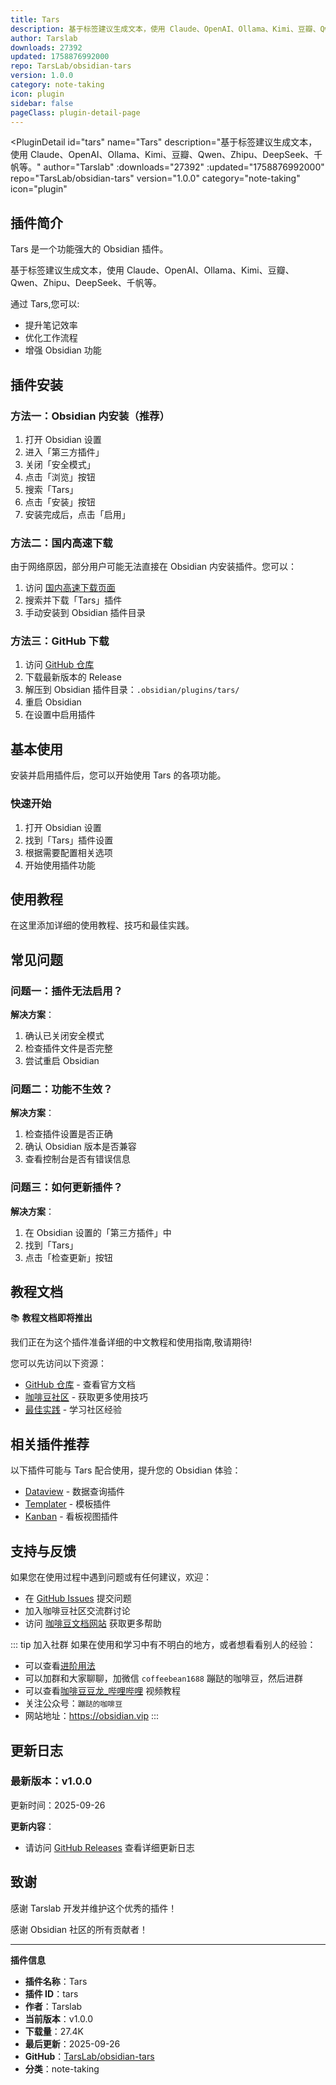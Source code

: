 ```yaml
---
title: Tars
description: 基于标签建议生成文本，使用 Claude、OpenAI、Ollama、Kimi、豆瓣、Qwen、Zhipu、DeepSeek、千帆等。
author: Tarslab
downloads: 27392
updated: 1758876992000
repo: TarsLab/obsidian-tars
version: 1.0.0
category: note-taking
icon: plugin
sidebar: false
pageClass: plugin-detail-page
---
```


<PluginDetail
  id="tars"
  name="Tars"
  description="基于标签建议生成文本，使用 Claude、OpenAI、Ollama、Kimi、豆瓣、Qwen、Zhipu、DeepSeek、千帆等。"
  author="Tarslab"
  :downloads="27392"
  :updated="1758876992000"
  repo="TarsLab/obsidian-tars"
  version="1.0.0"
  category="note-taking"
  icon="plugin"
>

<!-- AUTO_GENERATED_START -->
## 插件简介

Tars 是一个功能强大的 Obsidian 插件。

基于标签建议生成文本，使用 Claude、OpenAI、Ollama、Kimi、豆瓣、Qwen、Zhipu、DeepSeek、千帆等。

通过 Tars,您可以:

- 提升笔记效率
- 优化工作流程
- 增强 Obsidian 功能

<!-- AUTO_GENERATED_END -->

<!-- AUTO_GENERATED_START -->
## 插件安装

### 方法一：Obsidian 内安装（推荐）

1. 打开 Obsidian 设置
2. 进入「第三方插件」
3. 关闭「安全模式」
4. 点击「浏览」按钮
5. 搜索「Tars」
6. 点击「安装」按钮
7. 安装完成后，点击「启用」

### 方法二：国内高速下载

由于网络原因，部分用户可能无法直接在 Obsidian 内安装插件。您可以：

1. 访问 [国内高速下载页面](/zh/documentation/obsidian-plugins-download.html)
2. 搜索并下载「Tars」插件
3. 手动安装到 Obsidian 插件目录

### 方法三：GitHub 下载

1. 访问 [GitHub 仓库](https://github.com/TarsLab/obsidian-tars)
2. 下载最新版本的 Release
3. 解压到 Obsidian 插件目录：`.obsidian/plugins/tars/`
4. 重启 Obsidian
5. 在设置中启用插件

## 基本使用

安装并启用插件后，您可以开始使用 Tars 的各项功能。

### 快速开始

1. 打开 Obsidian 设置
2. 找到「Tars」插件设置
3. 根据需要配置相关选项
4. 开始使用插件功能

<!-- AUTO_GENERATED_END -->

<!-- CUSTOM_CONTENT_START:tutorial -->
## 使用教程

在这里添加详细的使用教程、技巧和最佳实践。

<!-- CUSTOM_CONTENT_END:tutorial -->

<!-- SHARED_CONTENT_START -->
## 常见问题

### 问题一：插件无法启用？

**解决方案**：
1. 确认已关闭安全模式
2. 检查插件文件是否完整
3. 尝试重启 Obsidian

### 问题二：功能不生效？

**解决方案**：
1. 检查插件设置是否正确
2. 确认 Obsidian 版本是否兼容
3. 查看控制台是否有错误信息

### 问题三：如何更新插件？

**解决方案**：
1. 在 Obsidian 设置的「第三方插件」中
2. 找到「Tars」
3. 点击「检查更新」按钮

## 教程文档

📚 **教程文档即将推出**

我们正在为这个插件准备详细的中文教程和使用指南,敬请期待!

您可以先访问以下资源：
- [GitHub 仓库](https://github.com/TarsLab/obsidian-tars) - 查看官方文档
- [咖啡豆社区](/zh/bases/) - 获取更多使用技巧
- [最佳实践](/zh/best-practices/) - 学习社区经验

## 相关插件推荐

以下插件可能与 Tars 配合使用，提升您的 Obsidian 体验：

- [Dataview](/zh/plugins/dataview.html) - 数据查询插件
- [Templater](/zh/plugins/templater-obsidian.html) - 模板插件
- [Kanban](/zh/plugins/obsidian-kanban.html) - 看板视图插件

## 支持与反馈

如果您在使用过程中遇到问题或有任何建议，欢迎：

- 在 [GitHub Issues](https://github.com/TarsLab/obsidian-tars/issues) 提交问题
- 加入咖啡豆社区交流群讨论
- 访问 [咖啡豆文档网站](https://obsidian.vip) 获取更多帮助

::: tip 加入社群
如果在使用和学习中有不明白的地方，或者想看看别人的经验：
- 可以查看[进阶用法](/zh/advanced)
- 可以加群和大家聊聊，加微信 `coffeebean1688` 蹦跶的咖啡豆，然后进群
- 可以查看[咖啡豆豆龙_哔哩哔哩](https://space.bilibili.com/618777356) 视频教程
- 关注公众号：`蹦跶的咖啡豆`
- 网站地址：https://obsidian.vip
:::
<!-- SHARED_CONTENT_END -->

<!-- AUTO_GENERATED_START -->
## 更新日志

### 最新版本：v1.0.0

更新时间：2025-09-26

**更新内容**：
- 请访问 [GitHub Releases](https://github.com/TarsLab/obsidian-tars/releases) 查看详细更新日志

## 致谢

感谢 Tarslab 开发并维护这个优秀的插件！

感谢 Obsidian 社区的所有贡献者！

---

**插件信息**
- **插件名称**：Tars
- **插件 ID**：tars
- **作者**：Tarslab
- **当前版本**：v1.0.0
- **下载量**：27.4K
- **最后更新**：2025-09-26
- **GitHub**：[TarsLab/obsidian-tars](https://github.com/TarsLab/obsidian-tars)
- **分类**：note-taking
<!-- AUTO_GENERATED_END -->

</PluginDetail>

